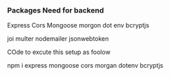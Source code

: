 ### Packages Need for backend

Express
Cors 
Mongoose
morgon 
dot env
bcryptjs

joi
multer
nodemailer
jsonwebtoken

COde to excute this setup as foolow

npm i express mongoose cors morgan dotenv  bcryptjs